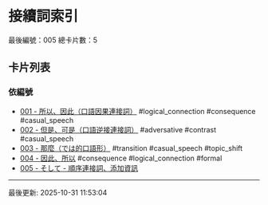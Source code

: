# 接續詞索引

最後編號：005
總卡片數：5

## 卡片列表

### 依編號
- [001 - 所以、因此（口語因果連接詞）](001_dakara.md) #logical_connection #consequence #casual_speech
- [002 - 但是、可是（口語逆接連接詞）](002_demo.md) #adversative #contrast #casual_speech
- [003 - 那麼（では的口語形）](003_jaa.md) #transition #casual_speech #topic_shift
- [004 - 因此、所以](004_sorede.md) #consequence #logical_connection #formal
- [005 - そして - 順序連接詞、添加資訊](005_soshite.md) 

---
最後更新: 2025-10-31 11:53:04
